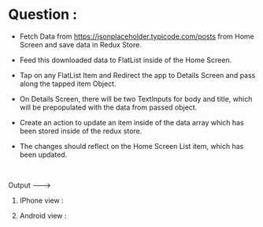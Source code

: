 # Question :

- Fetch Data from https://jsonplaceholder.typicode.com/posts from Home Screen and save data in Redux Store.

- Feed this downloaded data to FlatList inside of the Home Screen.

- Tap on any FlatList Item and Redirect the app to Details Screen and pass along the tapped item Object.

- On Details Screen, there will be two TextInputs for body and title, which will be prepopulated with the data from passed object.

- Create an action to update an item inside of the data array which has been stored inside of the redux store.

- The changes should reflect on the Home Screen List item, which has been updated.

&nbsp;  

Output --->

1) IPhone view :




2) Android view :


